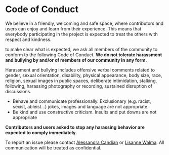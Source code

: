 # Code of Conduct

We believe in a friendly, welcoming and safe space, where contributors and users can enjoy and learn from their experience. This means that everybody participating in 
the project is expected to treat the others with respect and kindness.

to make clear what is expected, we ask all members of the community to conform to the following Code of Conduct.
**We do not tolerate harassment and bullying by and/or of members of our community in any form.**

Harassment and bullying includes offensive verbal comments related to gender, sexual orientation, disability, physical appearance, body size, race, religion, 
sexual images in public spaces, deliberate intimidation, stalking, following, harassing photography or recording, sustained disruption of discussions.

- Behave and communicate professionally. Exclusionary (e.g. racist, sexist, ableist...) jokes, images and language are not appropriate.
- Be kind and use constructive criticism. Insults and put downs are not appropriate

**Contributors and users asked to stop any harassing behavior are expected to comply immediately.**

To report an issue please contact [Alessandra Candian](https://https://github.com/AleCandian) or [Lisanne Walma](https://github.com/lwbwalma). All communication will be treated as confidential.

